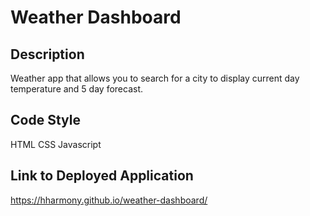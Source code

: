 # Weather Dashboard

## Description
Weather app that allows you to search for a city to display current day temperature and 5 day forecast.

## Code Style
HTML
CSS
Javascript

## Link to Deployed Application
https://hharmony.github.io/weather-dashboard/